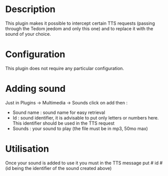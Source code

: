 # Description

This plugin makes it possible to intercept certain TTS requests (passing through the Tedom jeedom and only this one) and to replace it with the sound of your choice.

# Configuration

This plugin does not require any particular configuration.

# Adding sound

Just in Plugins -> Multimedia -> Sounds click on add then :

- Sound name : sound name for easy retrieval
- Id : sound identifier, it is advisable to put only letters or numbers here. This identifier should be used in the TTS request
- Sounds : your sound to play (the file must be in mp3, 50mo max)

# Utilisation

Once your sound is added to use it you must in the TTS message put # id # (id being the identifier of the sound created above)
